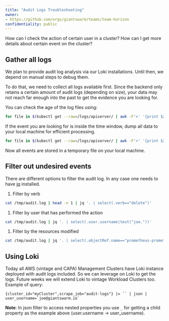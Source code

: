 ```yaml
---
title: "Audit Logs Troubleshooting"
owner:
- https://github.com/orgs/giantswarm/teams/team-horizon
confidentiality: public
---
```


How can I check the action of certain user in a cluster? How can I get more details about certain event on the cluster?

## Gather all logs

We plan to provide audit log analysis via our Loki installations. Until then, we depend on manual steps to debug them.

To do that, we need to collect all logs available first. Since the backend only retains a certain amount of audit logs (depending on size), your data may not reach far enough into the past to get the evidence you are looking for.

You can check the age of the log files using:
```bash
for file in $(kubectl get --raw=/logs/apiserver/ | awk -F'>' '{print $2}' | sed 's/<\/a$//' ); do echo $file; done
```

If the event you are looking for is inside the time window, dump all data to your local machine for efficient processing.

```bash
for file in $(kubectl get --raw=/logs/apiserver/ | awk -F'>' '{print $2}' | sed 's/<\/a$//' ); do kubectl get --raw=/logs/apiserver/$file 2>/dev/null >> /tmp/audit.log ; done
```

Now all events are stored in a temporary file on your local machine.

## Filter out undesired events

There are different options to filter the audit log. In any case one needs to have [jq](https://github.com/jqlang/jq) installed.

1. Filter by verb

```bash
cat /tmp/audit.log | head -n 1 | jq '. | select(.verb=="delete")'
```

1. Filter by user that has performed the action

```bash
cat /tmp/audit.log | jq '. | select(.user.username|test("joe."))'
```

1. Filter by the resources modified

```bash
cat /tmp/audit.log | jq '. | select(.objectRef.name=="prometheus-prometheus-exporters-tls-assets")'
```

## Using Loki

Today all AWS (vintage and CAPA) Management Clusters have Loki instance deployed with audit logs included. So we can leverage on Loki to get the logs. Future weeks we will extend Loki to vintage Workload Clusters too. Example of query:

```
{cluster_id="myCluster",scrape_job="audit-logs"} |= `` | json | user_username=`joe@giantswarm.io`
```

__Note__: In json filter to access nested properties you use `_` for getting a child property as the example above (user.username -> user_username).
